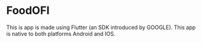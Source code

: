 # FoodOFI
This is app is made using Flutter (an SDK introduced by GOOGLE). This app is native to both platforms Android and IOS.
